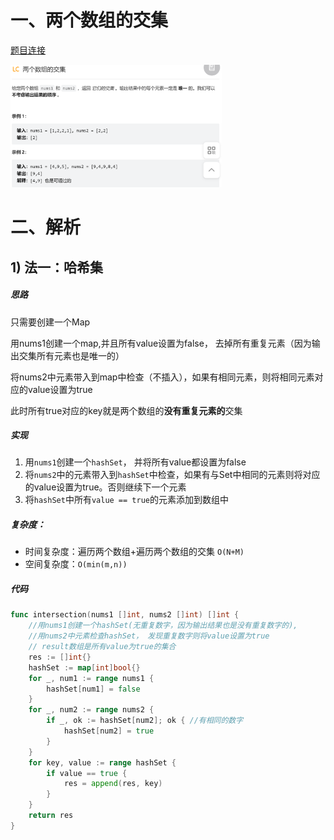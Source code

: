 

# 一、两个数组的交集

[题目连接](https://leetcode.cn/leetbook/read/hash-table/xh4sec/)

<img src="pic/%5B%E7%B1%BB%E5%9E%8B1%5D.assets/image-20220601174346116.png" alt="image-20220601174346116" style="zoom: 33%;" />

# 二、解析

## 1) 法一：哈希集

##### **思路**

只需要创建一个Map

用nums1创建一个map,并且所有value设置为false， 去掉所有重复元素（因为输出交集所有元素也是唯一的）

将nums2中元素带入到map中检查（不插入），如果有相同元素，则将相同元素对应的value设置为true

此时所有true对应的key就是两个数组的**没有重复元素的**交集

##### **实现**

1. 用`nums1`创建一个`hashSet`， 并将所有value都设置为false
2. 将`nums2`中的元素带入到`hashSet`中检查，如果有与Set中相同的元素则将对应的value设置为true。否则继续下一个元素
3. 将`hashSet`中所有`value == true`的元素添加到数组中



##### **复杂度**：

- 时间复杂度：遍历两个数组+遍历两个数组的交集 `O(N+M)`
- 空间复杂度：`O(min(m,n))`

##### 代码

```go
func intersection(nums1 []int, nums2 []int) []int {
    //用nums1创建一个hashSet(无重复数字，因为输出结果也是没有重复数字的),
    //用nums2中元素检查hashSet， 发现重复数字则将value设置为true
    // result数组是所有value为true的集合
    res := []int{}
    hashSet := map[int]bool{}
    for _, num1 := range nums1 {
        hashSet[num1] = false
    }
    for _, num2 := range nums2 {
        if _, ok := hashSet[num2]; ok { //有相同的数字
            hashSet[num2] = true
        }
    }
    for key, value := range hashSet {
        if value == true {
            res = append(res, key)
        }
    }
    return res
}
```

